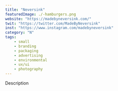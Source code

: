 ```yaml
---
title: "Neversink"
featuredImage: ./-hamburgers.png
website: "https://madebyneversink.com/"
twit: "https://twitter.com/MadeByNeversink"
inst: "https://www.instagram.com/madebyneversink"
category: "N"
tags:
    - small
    - branding
    - packaging
    - advertising
    - environmental
    - ux/ui
    - photography
---
```


Description
